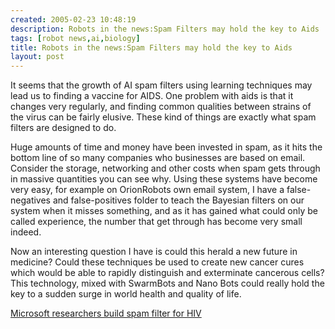 ```yaml
---
created: 2005-02-23 10:48:19
description: Robots in the news:Spam Filters may hold the key to Aids
tags: [robot news,ai,biology]
title: Robots in the news:Spam Filters may hold the key to Aids
layout: post
---
```

It seems that the growth of AI spam filters using learning techniques may lead us to finding a vaccine for AIDS. One problem with aids is that it changes very regularly, and finding common qualities between strains of the virus can be fairly elusive. These kind of things are exactly what spam filters are designed to do.

Huge amounts of time and money have been invested in spam, as it hits the bottom line of so many companies who businesses are based on email. Consider the storage, networking and other costs when spam gets through in massive quantities you can see why. Using these systems have become very easy, for example on OrionRobots own email system, I have a false-negatives and false-positives folder to teach the Bayesian filters on our system when it misses something, and as it has gained what could only be called experience, the number that get through has become very small indeed.

Now an interesting question I have is could this herald a new future in medicine?
Could these techniques be used to create new cancer cures which would be able to rapidly distinguish and exterminate cancerous cells?
This technology, mixed with SwarmBots and Nano Bots could really hold the key to a sudden surge in world health and quality of life.

[Microsoft researchers build spam filter for HIV](http://www.theregister.co.uk/2011/12/06/ms_research_hiv/)
